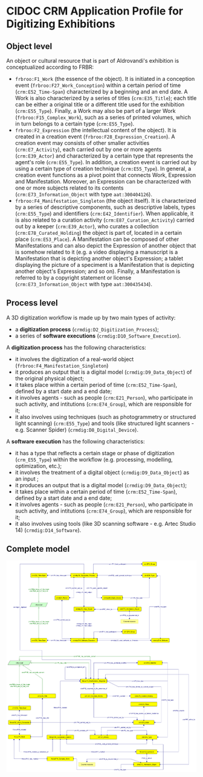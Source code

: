# CIDOC CRM Application Profile for Digitizing Exhibitions 

## Object level
An object or cultural resource that is part of Aldrovandi's exhibition is conceptualized according to FRBR: 
* `frbroo:F1_Work` (the essence of the object). It is initiated in a conception event (`frbroo:F27_Work_Conception`) within a certain period of time (`crm:E52_Time-Span`) characterized by a beginning and an end date. A Work is also characterized by a series of titles (`crm:E35_Title`); each title can be either a original title or a different title used for the exhibition (`crm:E55_Type`). Finally, a Work may also be part of a larger Work (`frbroo:F15_Complex_Work`), such as a series of printed volumes, which in turn belongs to a certain type (`crm:E55_Type`).
* `frbroo:F2_Expression` (the intellectual content of the object). It is created in a creation event (`frbroo:F28_Expression_Creation`). A creation event may consists of other smaller activities (`crm:E7_Activity`), each carried out by one or more agents (`crm:E39_Actor`) and characterized by a certain type that represents the agent's role (`crm:E55_Type`). In addition, a creation event is carried out by using a certain type of creation technique (`crm:E55_Type`). In general, a creation event functions as a pivot point that connects Work, Expression and Manifestation. Moreover, an Expression can be characterized with one or more subjects related to its contents (`crm:E73_Information_Object` with type `aat:300404126`).
* `frbroo:F4_Manifestation_Singleton` (the object itself). It is characterized by a series of descriptive components, such as descriptive labels, types (`crm:E55_Type`) and identifiers (`crm:E42_Identifier`). When applicable, it is also related to a curation activity (`crm:E87_Curation_Activity`) carried out by a keeper (`crm:E39_Actor`), who curates a collection (`crm:E78_Curated_Holding`) the object is part of, located in a certain place (`crm:E53_Place`). A Manifestation can be composed of other Manifestations and can also depict the Expression of another object that is somehow related to it (e.g. a video displaying a manuscript is a Manifestation that is depicting another object's Expression; a tablet displaying the picture of a speciment is a Manifestation that is depicting another object's Expression; and so on). Finally, a Manifestation is referred to by a copyright statement or license (`crm:E73_Information_Object` with type `aat:300435434`).

## Process level
A 3D digitization workflow is made up by two main types of activity:
* a **digitization process** (`crmdig:D2_Digitization_Process`);
* a series of **software executions** (`crmdig:D10_Software_Execution`).

A **digitization process** has the following characteristics:
* it involves the digitization of a real-world object (`frbroo:F4_Manifestation_Singleton`)
* it produces an output that is a digital model (`crmdig:D9_Data_Object`) of the original physical object;
* it takes place within a certain period of time (`crm:E52_Time-Span`), defined by a start date and a end date;
* it involves agents - such as people (`crm:E21_Person`), who participate in such activity, and intitutions (`crm:E74_Group`), which are responsible for it;
* it also involves using techniques (such as photogrammetry or structured light scanning) (`crm:E55_Type`) and tools (like structured light scanners - e.g. Scanner Spider) (`crmdig:D8_Digital_Device`).

A **software execution**  has the following characteristics:
* it has a type that reflects a certain stage or phase of digitization (`crm_E55_Type`) within the workflow (e.g. processing, modelling, optimization, etc.);
* it involves the treatment of a digital object (`crmdig:D9_Data_Object`) as an input ;
* it produces an output that is a digital model (`crmdig:D9_Data_Object`);
* it takes place within a certain period of time (`crm:E52_Time-Span`), defined by a start date and a end date;
* it involves agents - such as people (`crm:E21_Person`), who participate in such activity, and intitutions (`crm:E74_Group`), which are responsible for it;
* it also involves using tools (like 3D scanning software - e.g. Artec Studio 14) (`crmdig:D14_Software`).

## Complete model
![Final graph](profile-model.png)
